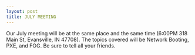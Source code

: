 ```yaml
---
layout: post
title: JULY MEETING
---
```


Our July meeting will be at the same place and the same time (6:00PM 318 Main St, Evansville, IN 47708).  The topics covered will be Network Booting, PXE,  and FOG.  Be sure to tell all your friends.
